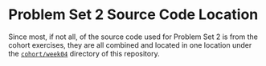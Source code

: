 # Problem Set 2 Source Code Location

Since most, if not all, of the source code used for Problem Set 2 is from the cohort exercises, they are all combined and located in one location under the [`cohort/week04`](../../cohort/week04) directory of this repository.
